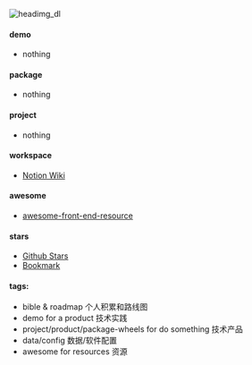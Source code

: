 ![headimg_dl](https://user-images.githubusercontent.com/26086447/126728629-e9ee6f1f-d18e-404d-98f5-d7e994f4f2d5.gif)

#### demo
  - nothing

#### package
  - nothing

#### project
  - nothing
  
#### workspace
  - [Notion Wiki](https://www.notion.so/kromalee/Home-2a5719180eab4b769013c990194ee418)

#### awesome
  - [awesome-front-end-resource](https://github.com/kromalee/kromalee/awesome-front-end-resource)

#### stars
  - [Github Stars](https://github.com/stars)
  - [Bookmark](https://kromalee.github.io/bookmark/)

#### tags:
  - bible & roadmap 个人积累和路线图
  - demo for a product 技术实践
  - project/product/package-wheels for do something 技术产品
  - data/config  数据/软件配置
  - awesome for resources 资源
